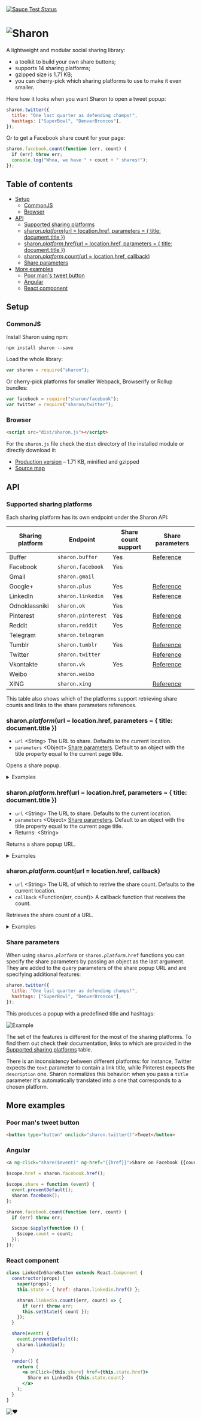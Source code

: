 [![Sauce Test Status][saucelabs-badge]][saucelabs]

# ![Sharon][media-sharon]

A lightweight and modular social sharing library:

- a toolkit to build your own share buttons;
- supports 14 sharing platforms;
- gzipped size is 1.71 KB;
- you can cherry-pick which sharing platforms to use to make it even smaller.

Here how it looks when you want Sharon to open a tweet popup:

```js
sharon.twitter({
  title: "One last quarter as defending champs!",
  hashtags: ["SuperBowl", "DenverBroncos"],
});
```

Or to get a Facebook share count for your page:

```js
sharon.facebook.count(function (err, count) {
  if (err) throw err;
  console.log("Whoa, we have " + count + " shares!");
});
```

## Table of contents

- [Setup](#setup)
  - [CommonJS](#commonjs)
  - [Browser](#browser)
- [API](#api)
  - [Supported sharing platforms](#supported-sharing-platforms)
  - [sharon._platform_(url = location.href, parameters = { title: document.title })](#sharonplatformurl--locationhref-parameters---title-documenttitle-)
  - [sharon._platform_.href(url = location.href, parameters = { title: document.title })](#sharonplatformhrefurl--locationhref-parameters---title-documenttitle-)
  - [sharon._platform_.count(url = location.href, callback)](#sharonplatformcounturl--locationhref-callback)
  - [Share parameters](#share-parameters)
- [More examples](#more-examples)
  - [Poor man&apos;s tweet button](#poor-mans-tweet-button)
  - [Angular](#angular)
  - [React component](#react-component)

## Setup

### CommonJS

Install Sharon using npm:

```
npm install sharon --save
```

Load the whole library:

```js
var sharon = require("sharon");
```

Or cherry-pick platforms for smaller Webpack, Browserify or Rollup bundles:

```js
var facebook = require("sharon/facebook");
var twitter = require("sharon/twitter");
```

### Browser

```html
<script src="dist/sharon.js"></script>
```

For the `sharon.js` file check the `dist` directory of the installed module or directly download it:

- [Production version][download] – 1.71 KB, minified and gzipped
- [Source map][download-map]

## API

### Supported sharing platforms

Each sharing platform has its own endpoint under the Sharon API:

| Sharing platform | Endpoint           | Share count support | Share parameters              |
| ---------------- | ------------------ | ------------------- | ----------------------------- |
| Buffer           | `sharon.buffer`    | Yes                 | [Reference][params-buffer]    |
| Facebook         | `sharon.facebook`  | Yes                 |                               |
| Gmail            | `sharon.gmail`     |                     |                               |
| Google+          | `sharon.plus`      | Yes                 | [Reference][params-plus]      |
| LinkedIn         | `sharon.linkedin`  | Yes                 | [Reference][params-linkedin]  |
| Odnoklassniki    | `sharon.ok`        | Yes                 |                               |
| Pinterest        | `sharon.pinterest` | Yes                 | [Reference][params-pinterest] |
| Reddit           | `sharon.reddit`    | Yes                 | [Reference][params-reddit]    |
| Telegram         | `sharon.telegram`  |                     |                               |
| Tumblr           | `sharon.tumblr`    | Yes                 | [Reference][params-tumblr]    |
| Twitter          | `sharon.twitter`   |                     | [Reference][params-twitter]   |
| Vkontakte        | `sharon.vk`        | Yes                 | [Reference][params-vk]        |
| Weibo            | `sharon.weibo`     |                     |                               |
| XING             | `sharon.xing`      |                     | [Reference][params-xing]      |

This table also shows which of the platforms support retrieving share counts and links to the share parameters references.

### sharon._platform_(url = location.href, parameters = { title: document.title })

- `url` &lt;String&gt; The URL to share. Defaults to the current location.
- `parameters` &lt;Object&gt; [Share parameters](#share-parameters). Default to an object with the title property equal to the current page title.

Opens a share popup.

<details>
<summary>Examples</summary>
Share the current page:

```js
sharon.twitter();
```

With a custom title:

```js
sharon.twitter({ title: "Check it out" });
```

Share example.com:

```js
sharon.twitter("http://example.com");
```

Share example.com with a custom title:

```js
sharon.twitter("http://example.com", { title: "Check it out" });
```

</details>

### sharon._platform_.href(url = location.href, parameters = { title: document.title })

- `url` &lt;String&gt; The URL to share. Defaults to the current location.
- `parameters` &lt;Object&gt; [Share parameters](#share-parameters). Default to an object with the title property equal to the current page title.
- Returns: &lt;String&gt;

Returns a share popup URL.

<details>
<summary>Examples</summary>
Get the share popup URL for the current page:

```js
var link = sharon.twitter.href();
```

With a custom title:

```js
var link = sharon.twitter.href({ title: "Check it out" });
```

For example.com:

```js
var link = sharon.twitter.href("http://example.com");
```

For example.com with a custom title:

```js
var link = sharon.twitter.href("http://example.com", { title: "Check it out" });
```

</details>

### sharon._platform_.count(url = location.href, callback)

- `url` &lt;String&gt; The URL of which to retrive the share count. Defaults to the current location.
- `callback` &lt;Function(err, count)&gt; A callback function that receives the count.

Retrieves the share count of a URL.

<details>
<summary>Examples</summary>
Share count for the current page:

```js
sharon.facebook.count(function (err, count) {
  if (err) throw err;
  console.log(count);
});
```

For example.com:

```js
sharon.facebook.count("http://example.com", function (err, count) {
  if (err) throw err;
  console.log(count);
});
```

</details>

### Share parameters

When using <code>sharon._platform_</code> or <code>sharon._platform_.href</code> functions you can specify the share parameters by passing an object as the last argument. They are added to the query parameters of the share popup URL and are specifying additional features:

```js
sharon.twitter({
  title: "One last quarter as defending champs!",
  hashtags: ["SuperBowl", "DenverBroncos"],
});
```

This produces a popup with a predefined title and hashtags:

![Example][media-example]

The set of the features is different for the most of the sharing platforms. To find them out check their documentation, links to which are provided in the [Supported sharing platforms](#supported-sharing-platforms) table.

There is an inconsistency between different platforms: for instance, Twitter expects the `text` parameter to contain a link title, while Pinterest expects the `description` one. Sharon normalizes this behavior: when you pass a `title` parameter it&apos;s automatically translated into a one that corresponds to a chosen platform.

## More examples

### Poor man&apos;s tweet button

```html
<button type="button" onclick="sharon.twitter()">Tweet</button>
```

### Angular

```html
<a ng-click="share($event)" ng-href="{{href}}">Share on Facebook {{count}}</a>
```

```js
$scope.href = sharon.facebook.href();

$scope.share = function (event) {
  event.preventDefault();
  sharon.facebook();
};

sharon.facebook.count(function (err, count) {
  if (err) throw err;

  $scope.$apply(function () {
    $scope.count = count;
  });
});
```

### React component

```jsx
class LinkedInShareButton extends React.Component {
  constructor(props) {
    super(props);
    this.state = { href: sharon.linkedin.href() };

    sharon.linkedin.count((err, count) => {
      if (err) throw err;
      this.setState({ count });
    });
  }

  share(event) {
    event.preventDefault();
    sharon.linkedin();
  }

  render() {
    return (
      <a onClick={this.share} href={this.state.href}>
        Share on LinkedIn {this.state.count}
      </a>
    );
  }
}
```

![:heart:][media-heart]

[download]: https://github.com/borodean/sharon/releases/download/1.6.0/sharon-1.6.0.min.js
[download-map]: https://github.com/borodean/sharon/releases/download/1.6.0/sharon-1.6.0.min.js.map
[media-example]: media/example.png
[media-heart]: https://cdn.rawgit.com/borodean/sharon/1.6.0/media/heart.svg
[media-sharon]: https://cdn.rawgit.com/borodean/sharon/1.6.0/media/sharon.svg
[params-buffer]: https://buffer.com/extras/button
[params-linkedin]: https://developer.linkedin.com/docs/share-on-linkedin
[params-pinterest]: https://developers.pinterest.com/docs/widgets/save
[params-plus]: https://developers.google.com/+/web/share/#sharelink-endpoint
[params-reddit]: https://www.reddit.com/dev/api/#POST_api_submit
[params-tumblr]: https://www.tumblr.com/docs/en/share_button
[params-twitter]: https://dev.twitter.com/web/tweet-button/web-intent
[params-vk]: https://vk.com/dev/share_details
[params-xing]: https://dev.xing.com/plugins/share_button/docs
[saucelabs]: https://saucelabs.com/u/borodean-sharon
[saucelabs-badge]: https://saucelabs.com/browser-matrix/borodean-sharon.svg
